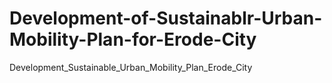 # Development-of-Sustainablr-Urban-Mobility-Plan-for-Erode-City
Development_Sustainable_Urban_Mobility_Plan_Erode_City
